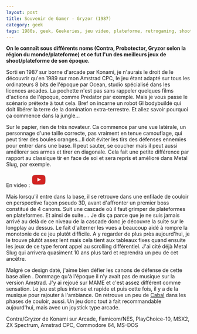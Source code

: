 ```yaml
---
layout: post
title: Souvenir de Gamer - Gryzor (1987)
category: geek
tags: 1980s, geek, Geekeries, jeu video, plateforme, retrogaming, shoot them up
---
```

**On le connaît sous différents noms (Contra, Probotector, Gryzor selon la région du monde/plateforme) et ce fut l'un des meilleurs jeux de shoot/plateforme de son époque.**

Sorti en 1987 sur borne d'arcade par Konami, je n'aurais le droit de le découvrir qu'en 1989 sur mon Amstrad CPC, le jeu étant adapté sur tous les ordinateurs 8 bits de l'époque par Ocean, studio spécialisé dans les licences arcades. La pochette n'est pas sans rappeler quelques films d'actions de l'époque, comme Predator par exemple. Mais je vous passe le scénario prétexte à tout cela. Bref on incarne un robot GI bodybuildé qui doit libérer la terre de la domination extra-terrestre. Et allez savoir pourquoi ça commence dans la jungle...

Sur le papier, rien de très novateur. Ca commence par une vue latérale, un personnage d'une taille correcte, pas vraiment en tenue camouflage, qui peut tirer des boules oranges...Il doit éviter les tirs des défenses ennemies pour entrer dans une base. Il peut sauter, se coucher mais il peut aussi améliorer ses armes et tirer en diagonale. Cela fait une petite différence par rapport au classique tir en face de soi et sera repris et amélioré dans Metal Slug, par exemple.

En video : [![video](/images/youtube.png)](https://www.youtube.com/watch?v=Rl435_vziE4)

Mais lorsqu'il entre dans la base, il se retrouve dans une enfilade de couloir en perspective façon pseudo 3D, avant d'affronter un premier boss constitué de 4 canons. Suit une cascade où il faut grimper de plateformes en plateformes. Et ainsi de suite.... Je dis ça parce que je ne suis jamais arrivé au delà de ce niveau de la cascade donc je découvre la suite sur le longplay au dessus. Le fait d'alterner les vues a beaucoup aidé à rompre la monotonie de ce jeu plutôt difficile. A y regarder de plus près aujourd'hui, je le trouve plutôt assez lent mais cela tient aux tableaux fixes quand ensuite les jeux de ce type feront appel au scrolling différentiel. J'ai cité déjà Metal Slug qui arrivera quasiment 10 ans plus tard et reprendra un peu de cet ancêtre.

Malgré ce design daté, j'aime bien défier les canons de défense de cette base alien . Dommage qu'à l'époque il n'y avait pas de musique sur la version Amstrad. J'y ai rejoué sur MAME et c'est assez différent comme sensation. Le jeu est plus intense et rapide et puis cette fois, il y a de la musique pour rajouter à l'ambiance. On retrouve un peu de <a href="https://cheziceman.wordpress.com/2015/07/27/souvenir-de-gamer-cabal/">Cabal</a> dans les phases de couloir, aussi. Un jeu donc tout à fait recommandable aujourd'hui, mais avec un joystick type arcade.

Contra/Gryzor de Konami sur Arcade, Famicom/NES, PlayChoice-10, MSX2, ZX Spectrum, Amstrad CPC, Commodore 64,  MS-DOS
